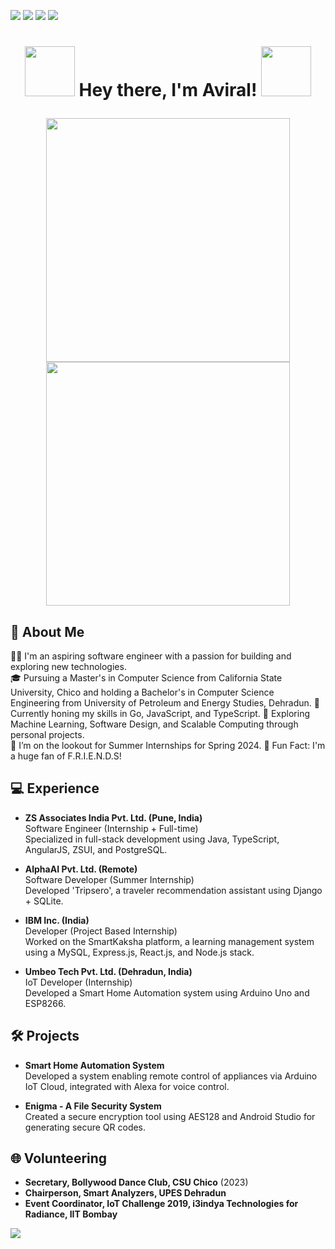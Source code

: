 [<img src="https://img.shields.io/badge/Linked-in-blue?style=for-the-badge&logo=linkedin"/>][linkedin]
[<img src="https://img.shields.io/badge/My-Portfolio-red?style=for-the-badge&logo=none"/>][portfolio]
[<img src="https://img.shields.io/badge/Youtube-Channel-yellow?style=for-the-badge&logo=youtube"/>][youtube]
[<img src="https://img.shields.io/badge/Poetry-Blog-brightgreen?style=for-the-badge&logo=none"/>][poetry-blog]

# <p align="center"> <img src="https://media.giphy.com/media/yUgDvwPwbX2aHVtY0H/giphy.gif" width="80" height="80"/> Hey there, I'm Aviral! <img src="https://media.giphy.com/media/3ohhwCZmdLxbmwrQiI/giphy.gif" height="80" width="80"/></p>

<div align="center">
    <img src="https://github-readme-stats.vercel.app/api?username=aviraw&count_private=true&show_icons=true&theme=dark" width="390"/>
    <img src="https://github-readme-streak-stats.herokuapp.com/?user=aviraw&theme=dark" width="390"/>
</div>

## 🚀 About Me

👨‍💻 I'm an aspiring software engineer with a passion for building and exploring new technologies.  
🎓 Pursuing a Master's in Computer Science from California State University, Chico and holding a Bachelor's in Computer Science Engineering from University of Petroleum and Energy Studies, Dehradun.
🔧 Currently honing my skills in Go, JavaScript, and TypeScript.
🔭 Exploring Machine Learning, Software Design, and Scalable Computing through personal projects.  
👯 I’m on the lookout for Summer Internships for Spring 2024.
🌟 Fun Fact: I'm a huge fan of F.R.I.E.N.D.S!

## 💻 Experience

- **ZS Associates India Pvt. Ltd. (Pune, India)**  
  Software Engineer (Internship + Full-time)  
  Specialized in full-stack development using Java, TypeScript, AngularJS, ZSUI, and PostgreSQL.

- **AlphaAI Pvt. Ltd. (Remote)**  
  Software Developer (Summer Internship)  
  Developed 'Tripsero', a traveler recommendation assistant using Django + SQLite.

- **IBM Inc. (India)**  
  Developer (Project Based Internship)  
  Worked on the SmartKaksha platform, a learning management system using a MySQL, Express.js, React.js, and Node.js stack.

- **Umbeo Tech Pvt. Ltd. (Dehradun, India)**  
  IoT Developer (Internship)  
  Developed a Smart Home Automation system using Arduino Uno and ESP8266.

## 🛠 Projects

- **Smart Home Automation System**  
  Developed a system enabling remote control of appliances via Arduino IoT Cloud, integrated with Alexa for voice control.

- **Enigma - A File Security System**  
  Created a secure encryption tool using AES128 and Android Studio for generating secure QR codes.

## 🌐 Volunteering

- **Secretary, Bollywood Dance Club, CSU Chico** (2023)
- **Chairperson, Smart Analyzers, UPES Dehradun**
- **Event Coordinator, IoT Challenge 2019, i3indya Technologies for Radiance, IIT Bombay**

[linkedin]: https://www.linkedin.com/in/aviralkumarsrivastava/
[portfolio]: https://linktr.ee/Aviraw237
[youtube]: https://www.youtube.com/channel/UCI4D4bm6clAdmDNQNiWrcvw?view_as=subscriber
[poetry-blog]: https://www.instagram.com/__littleblueheart__/
[mail]: mailto:aviral23.1999@gmail.com

![](https://komarev.com/ghpvc/?username=aviraw)
